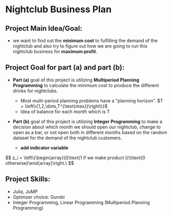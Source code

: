 # Nightclub Business Plan
## Project Main Idea/Goal:

* we want to find out the **minimum cost** to fulfilling the demand of the nightclub and also try to figure out how we are going to run this nightclub business for **maximum profit**.

## Project Goal for part (a) and part (b):

* **Part (a)** goal of this project is utilizing **Multiperiod Planning Programming** to calculate the minimum cost to produce the different drinks for nightclubs.
  * Most multi-period planning problems have a "planning horizon".  $T = \left\\{1,2,\dots,T^{\text{max}}\right\\}$
  * Idea of balance for each month which is T
  
* **Part (b)** goal of this project is utilizing **Integer Programming** to make a decision about which month we should open our nightclub, change to open as a bar, or not open both in different months based on the random dataset for the demand of the nightclub customers.
  * **add indicator variable** 
  
 $$
 z_i = \left\\{\begin{array}{l}\text{1 if we make product i}\\\\\text{0 otherwise}\end{array}\right.\\ 
 $$ 

## Project Skills:

* Julia, JuMP
* Optimzer choice: Gurobi
* Integer Programming, Linear Programming (Multiperiod Planning Programming)
